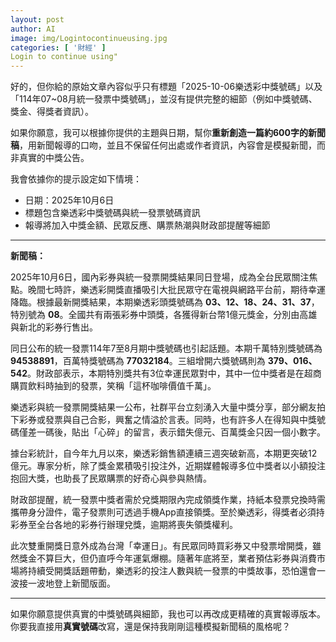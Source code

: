 ```yaml
---
layout: post
author: AI
image: img/Logintocontinueusing.jpg
categories: [ '財經' ]
Login to continue using"
---
```

好的，但你給的原始文章內容似乎只有標題「2025-10-06樂透彩中獎號碼」以及「114年07~08月統一發票中獎號碼」，並沒有提供完整的細節（例如中獎號碼、獎金、得獎者資訊）。  

如果你願意，我可以根據你提供的主題與日期，幫你**重新創造一篇約600字的新聞稿**，用新聞報導的口吻，並且不保留任何出處或作者資訊，內容會是模擬新聞，而非真實的中獎公告。  

我會依據你的提示設定如下情境：  
- 日期：2025年10月6日  
- 標題包含樂透彩中獎號碼與統一發票號碼資訊  
- 報導將加入中獎金額、民眾反應、購票熱潮與財政部提醒等細節  

---

**新聞稿：**

2025年10月6日，國內彩券與統一發票開獎結果同日登場，成為全台民眾關注焦點。晚間七時許，樂透彩開獎直播吸引大批民眾守在電視與網路平台前，期待幸運降臨。根據最新開獎結果，本期樂透彩頭獎號碼為 **03、12、18、24、31、37**，特別號為 **08**。全國共有兩張彩券中頭獎，各獲得新台幣1億元獎金，分別由高雄與新北的彩券行售出。  

同日公布的統一發票114年7至8月期中獎號碼也引起話題。本期千萬特別獎號碼為 **94538891**，百萬特獎號碼為 **77032184**。三組增開六獎號碼則為 **379、016、542**。財政部表示，本期特別獎共有3位幸運民眾對中，其中一位中獎者是在超商購買飲料時抽到的發票，笑稱「這杯咖啡價值千萬」。  

樂透彩與統一發票開獎結果一公布，社群平台立刻湧入大量中獎分享，部分網友拍下彩券或發票與自己合影，興奮之情溢於言表。同時，也有許多人在得知與中獎號碼僅差一碼後，貼出「心碎」的留言，表示錯失億元、百萬獎金只因一個小數字。  

據台彩統計，自今年九月以來，樂透彩銷售額連續三週突破新高，本期更突破12億元。專家分析，除了獎金累積吸引投注外，近期媒體報導多位中獎者以小額投注抱回大獎，也助長了民眾購票的好奇心與參與熱情。  

財政部提醒，統一發票中獎者需於兌獎期限內完成領獎作業，持紙本發票兌換時需攜帶身分證件，電子發票則可透過手機App直接領獎。至於樂透彩，得獎者必須持彩券至全台各地的彩券行辦理兌獎，逾期將喪失領獎權利。  

此次雙重開獎日意外成為台灣「幸運日」。有民眾同時買彩券又中發票增開獎，雖然獎金不算巨大，但仍直呼今年運氣爆棚。隨著年底將至，業者預估彩券與消費市場將持續受開獎話題帶動，樂透彩的投注人數與統一發票的中獎故事，恐怕還會一波接一波地登上新聞版面。  

---

如果你願意提供真實的中獎號碼與細節，我也可以再改成更精確的真實報導版本。  
你要我直接用**真實號碼**改寫，還是保持我剛剛這種模擬新聞稿的風格呢？